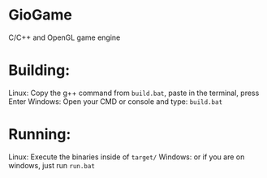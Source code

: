 # GioGame
C/C++ and OpenGL game engine

# Building:
Linux: Copy the g++ command from `build.bat`, paste in the terminal, press Enter
Windows: Open your CMD or console and type: `build.bat`

# Running:
Linux: Execute the binaries inside of `target/`
Windows: or if you are on windows, just run `run.bat`
